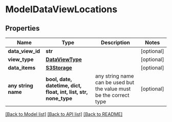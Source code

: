 # ModelDataViewLocations


## Properties
Name | Type | Description | Notes
------------ | ------------- | ------------- | -------------
**data_view_id** | **str** |  | [optional] 
**view_type** | [**DataViewType**](DataViewType.md) |  | [optional] 
**data_items** | [**S3Storage**](S3Storage.md) |  | [optional] 
**any string name** | **bool, date, datetime, dict, float, int, list, str, none_type** | any string name can be used but the value must be the correct type | [optional]

[[Back to Model list]](../README.md#documentation-for-models) [[Back to API list]](../README.md#documentation-for-api-endpoints) [[Back to README]](../README.md)


